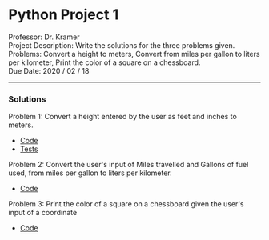 # Python Project 1

Professor: Dr. Kramer \
Project Description: Write the solutions for the three problems given. \
Problems: Convert a height to meters, Convert from miles per gallon to liters per kilometer, Print the color of a square on a chessboard. \
Due Date: 2020 / 02 / 18

---

### Solutions

Problem 1: Convert a height entered by the user as feet and inches to meters.
- [Code](BadrChoubai_02_01__01.py)
- [Tests](test_badrchoubai_02_01__01.py)

Problem 2: Convert the user's input of Miles travelled and Gallons of fuel used, from miles per gallon to liters per kilometer.
- [Code](BadrChoubai_02_01__02.py)

Problem 3: Print the color of a square on a chessboard given the user's input of a coordinate
- [Code](/BadrChoubai_02_01__03.py)
